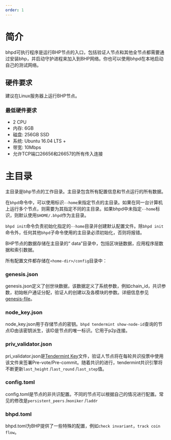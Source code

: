 ```yaml
---
order: 1
---
```


# 简介

bhpd可执行程序是运行BHP节点的入口，包括验证人节点和其他全节点都需要通过安装bhp，并启动守护进程来加入到BHP网络。你也可以使用bhpd在本地启动自己的测试网络。

## 硬件要求

建议在Linux服务器上运行BHP节点。

### 最低硬件要求

- 2 CPU
- 内存: 6GB
- 磁盘: 256GB SSD
- 系统: Ubuntu 16.04 LTS +
- 带宽: 10Mbps
- 允许TCP端口26656和26657的所有传入连接

# 主目录

主目录是bhp节点的工作目录。主目录包含所有配置信息和节点运行的所有数据。

在`bhpd`命令中，可以使用标识`--home`来指定节点的主目录。如果在同一台计算机上运行多个节点，则需要为其指定不同的主目录。如果bhpd中未指定`--home`标识，则默认使用`$HOME/.bhpd`作为主目录。

`bhpd init`命令负责初始化指定的`--home`目录并创建默认配置文件。除`bhpd init`命令外，任何其他`bhpd`子命令使用的主目录必须初始化，否则将报错。

BHP节点的数据存储在主目录的“ data”目录中，包括区块链数据，应用程序层数据和索引数据。

所有配置文件都存储在`<home-dir>/config`目录中：

### genesis.json

genesis.json定义了创世块数据，该数据定义了系统参数，例如chain_id，共识参数，初始帐户通证分配，验证人的创建以及各模块的参数。详细信息参见[genesis-file](../concepts/genesis.md)。

### node_key.json

node_key.json用于存储节点的密钥。`bhpd tendermint show-node-id`查询的节点ID由该密钥派生，该ID是节点的唯一标识。它用于p2p连接。

### priv_validator.json

pri_validator.json是[Tendermint Key](../validators/validator-faq.md#tendermint-密钥)文件，验证人节点将在每轮共识投票中使用该文件来签署Pre-vote/Pre-commit。随着共识的进行，tendermint共识引擎将不断更新`last_height` /`last_round` /`last_step`值。

### config.toml

config.toml是节点的非共识配置。不同的节点可以根据自己的情况进行配置。常见的修改是`persistent_peers` /`moniker` /`laddr`

### bhpd.toml

bhpd.toml为BHP提供了一些特殊的配置，例如`check invariant`，`track coin flow`。
